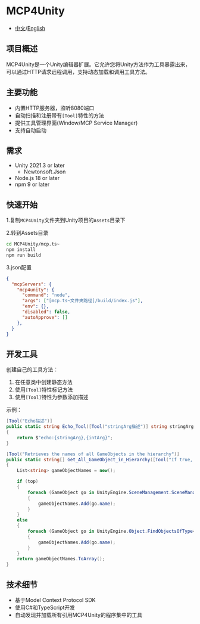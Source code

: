 # MCP4Unity

- [中文](./README_CN.md)/[English](./README.md)

## 项目概述

MCP4Unity是一个Unity编辑器扩展。它允许您将Unity方法作为工具暴露出来，可以通过HTTP请求远程调用，支持动态加载和调用工具方法。

## 主要功能

- 内置HTTP服务器，监听8080端口
- 自动扫描和注册带有`[Tool]`特性的方法
- 提供工具管理界面(Window/MCP Service Manager)
- 支持自动启动

## 需求

- Unity 2021.3 or later
  - Newtonsoft.Json
- Node.js 18 or later
- npm 9 or later

## 快速开始

1.复制`MCP4Unity`文件夹到Unity项目的`Assets`目录下

2.转到Assets目录

```bash
cd MCP4Unity/mcp.ts~
npm install
npm run build
```

3.json配置

```json
{
  "mcpServers": {
    "mcp4unity": {
      "command": "node",
      "args": ["[mcp.ts~文件夹路径]/build/index.js"],
      "env": {},
      "disabled": false,
      "autoApprove": []
    },
  }
}

```

## 开发工具

创建自己的工具方法：

1. 在任意类中创建静态方法
2. 使用`[Tool]`特性标记方法
3. 使用`[Tool]`特性为参数添加描述

示例：

```csharp
[Tool("Echo描述")]
public static string Echo_Tool([Tool("stringArg描述")] string stringArg, [Tool("intArg描述")] int intArg)
{
    return $"echo:{stringArg},{intArg}";
}

[Tool("Retrieves the names of all GameObjects in the hierarchy")]
public static string[] Get_All_GameObject_in_Hierarchy([Tool("If true, only top-level GameObjects are returned; otherwise, all GameObjects are returned.")] bool top)
{
    List<string> gameObjectNames = new();

    if (top)
    {
        foreach (GameObject go in UnityEngine.SceneManagement.SceneManager.GetActiveScene().GetRootGameObjects())
        {
            gameObjectNames.Add(go.name);
        }
    }
    else
    {
        foreach (GameObject go in UnityEngine.Object.FindObjectsOfType<GameObject>())
        {
            gameObjectNames.Add(go.name);
        }
    }
    return gameObjectNames.ToArray();
}

```

## 技术细节

- 基于Model Context Protocol SDK
- 使用C#和TypeScript开发
- 自动发现并加载所有引用MCP4Unity的程序集中的工具
